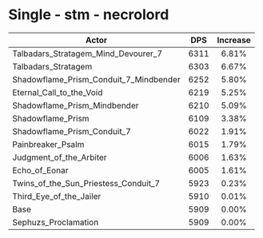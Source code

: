 # Single - stm - necrolord
| Actor | DPS | Increase |
|---|:---:|:---:|
|Talbadars_Stratagem_Mind_Devourer_7|6311|6.81%|
|Talbadars_Stratagem|6303|6.67%|
|Shadowflame_Prism_Conduit_7_Mindbender|6252|5.80%|
|Eternal_Call_to_the_Void|6219|5.25%|
|Shadowflame_Prism_Mindbender|6210|5.09%|
|Shadowflame_Prism|6109|3.38%|
|Shadowflame_Prism_Conduit_7|6022|1.91%|
|Painbreaker_Psalm|6015|1.79%|
|Judgment_of_the_Arbiter|6006|1.63%|
|Echo_of_Eonar|6005|1.61%|
|Twins_of_the_Sun_Priestess_Conduit_7|5923|0.23%|
|Third_Eye_of_the_Jailer|5910|0.01%|
|Base|5909|0.00%|
|Sephuzs_Proclamation|5909|0.00%|
